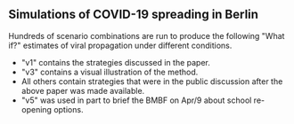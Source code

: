 ## Simulations of COVID-19 spreading in Berlin

Hundreds of scenario combinations are run to produce the following "What if?" estimates of viral propagation under different conditions. 
 
  * "v1" contains the strategies discussed in the paper. 
  * "v3" contains a visual illustration of the method.  
  * All others contain strategies that were in the public discussion after the above paper was made available.  
  * "v5" was used in part to brief the BMBF on Apr/9 about school re-opening options.
